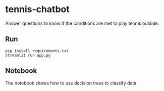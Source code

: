 # tennis-chatbot

Answer questions to know if the conditions are met to play tennis outside.

## Run

```
pip install requirements.txt
streamlit run app.py
```

## Notebook

The notebook shows how to use decision trees to classify data.

